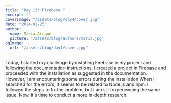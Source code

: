 ```yaml
---
title: "Day 12: Firebase "
excerpt: ""
coverImage: "/assets/blog/day4/cover.jpg"
date: "2024-01-25"
author:
  name: Maria Araque
  picture: "/assets/blog/authors/maria.jpg"
ogImage:
  url: "/assets/blog/day4/cover.jpg"
---
```

Today, I started my challenge by installing Firebase in my project and following the documentation instructions. I created a project in Firebase and proceeded with the installation as suggested in the documentation.
However, I am encountering some errors during the installation.When I searched for the errors, it seems to be related to Node.js and npm. I followed the steps to fix the problem, but I am still experiencing the same issue.
Now, it's time to conduct a more in-depth research.